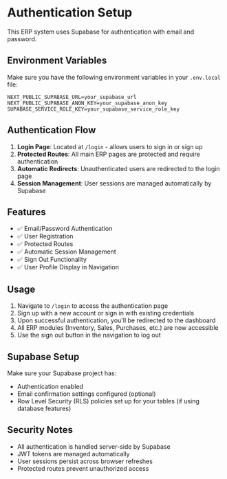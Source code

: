 # Authentication Setup

This ERP system uses Supabase for authentication with email and password.

## Environment Variables

Make sure you have the following environment variables in your `.env.local` file:

```
NEXT_PUBLIC_SUPABASE_URL=your_supabase_url
NEXT_PUBLIC_SUPABASE_ANON_KEY=your_supabase_anon_key
SUPABASE_SERVICE_ROLE_KEY=your_supabase_service_role_key
```

## Authentication Flow

1. **Login Page**: Located at `/login` - allows users to sign in or sign up
2. **Protected Routes**: All main ERP pages are protected and require authentication
3. **Automatic Redirects**: Unauthenticated users are redirected to the login page
4. **Session Management**: User sessions are managed automatically by Supabase

## Features

- ✅ Email/Password Authentication
- ✅ User Registration
- ✅ Protected Routes
- ✅ Automatic Session Management
- ✅ Sign Out Functionality
- ✅ User Profile Display in Navigation

## Usage

1. Navigate to `/login` to access the authentication page
2. Sign up with a new account or sign in with existing credentials
3. Upon successful authentication, you'll be redirected to the dashboard
4. All ERP modules (Inventory, Sales, Purchases, etc.) are now accessible
5. Use the sign out button in the navigation to log out

## Supabase Setup

Make sure your Supabase project has:
- Authentication enabled
- Email confirmation settings configured (optional)
- Row Level Security (RLS) policies set up for your tables (if using database features)

## Security Notes

- All authentication is handled server-side by Supabase
- JWT tokens are managed automatically
- User sessions persist across browser refreshes
- Protected routes prevent unauthorized access
